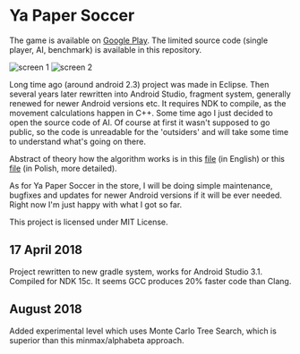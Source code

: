 # Ya Paper Soccer

The game is available on [Google Play](https://play.google.com/store/apps/details?id=pl.derjack.papersoccer). The limited source code (single player, AI, benchmark) is available in this repository.

![screen 1](images/screen01.png) ![screen 2](images/screen02.png)

Long time ago (around android 2.3) project was made in Eclipse. Then several years later rewritten into Android Studio, fragment system, generally renewed for newer Android versions etc. It requires NDK to compile, as the movement calculations happen in C++. Some time ago I just decided to open the source code of AI. Of course at first it wasn't supposed to go public, so the code is unreadable for the 'outsiders' and will take some time to understand what's going on there.

Abstract of theory how the algorithm works is in this [file](ai_readme/paper_soccer.md) (in English) or this [file](ai_readme/pilkarzyki.md) (in Polish, more detailed).

As for Ya Paper Soccer in the store, I will be doing simple maintenance, bugfixes and updates for newer Android versions if it will be ever needed. Right now I'm just happy with what I got so far.

This project is licensed under MIT License.

## 17 April 2018
Project rewritten to new gradle system, works for Android Studio 3.1. Compiled for NDK 15c. It seems GCC produces 20% faster code than Clang.

## August 2018
Added experimental level which uses Monte Carlo Tree Search, which is superior than this minmax/alphabeta approach.
